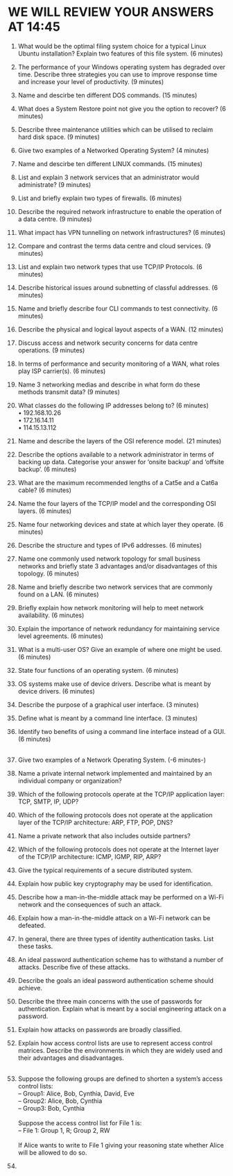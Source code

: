 WE WILL REVIEW YOUR ANSWERS AT 14:45
====================================
1. What would be the optimal filing system choice for a typical Linux Ubuntu installation? Explain two features of this file system. (6 minutes) 
2. The performance of your Windows operating system has degraded over time. Describe three strategies you can use to improve response time and increase your level of productivity. (9 minutes) 
3. Name and descirbe ten different DOS commands. (15 minutes) 
4. What does a System Restore point not give you the option to recover? (6 minutes) 
5. Describe three maintenance utilities which can be utilised to reclaim hard disk space. (9 minutes) 
6. Give two examples of a Networked Operating System? (4 minutes)
7. Name and descirbe ten different LINUX commands. (15 minutes) 
8. List and explain 3 network services that an administrator would administrate? (9 minutes) 
9. List and briefly explain two types of firewalls. (6 minutes)
10. Describe the required network infrastructure to enable the operation of a data centre. (9 minutes)
11. What impact has VPN tunnelling on network infrastructures? (6 minutes)
12. Compare and contrast the terms data centre and cloud services. (9 minutes) 
  
13. List and explain two network types that use TCP/IP Protocols. (6 minutes)
14. Describe historical issues around subnetting of classful addresses. (6 minutes) 
15. Name and briefly describe four CLI commands to test connectivity. (6 minutes) 
16. Describe the physical and logical layout aspects of a WAN. (12 minutes) 
17. Discuss access and network security concerns for data centre operations. (9 minutes) 
18. In terms of performance and security monitoring of a WAN, what roles play ISP carrier(s). (6 minutes)
19. Name 3 networking medias and describe in what form do these methods transmit data? (9 minutes)
20. What classes do the following IP addresses belong to? (6 minutes)      
     •	192.168.10.26   
     •	172.16.14.11   
     •	114.15.13.112  
21. Name and describe the layers of the OSI reference model. (21 minutes) 
22. Describe the options available to a network administrator in terms of backing up data. Categorise your answer for ‘onsite backup’ and ‘offsite backup’. (6 minutes)
23. What are the maximum recommended lengths of a Cat5e and a Cat6a cable? (6 minutes) 

   
   
24. Name the four layers of the TCP/IP model and the corresponding OSI layers. (6 minutes) 
25. Name four networking devices and state at which layer they operate. (6 minutes)  
26. Describe the structure and types of IPv6 addresses. (6 minutes) 
27. Name one commonly used network topology for small business networks and briefly state 3 advantages and/or disadvantages of this topology. (6 minutes)  
28. Name and briefly describe two network services that are commonly found on a LAN. (6 minutes)   

29. Briefly explain how network monitoring will help to meet network availability. (6 minutes)  
30. Explain the importance of network redundancy for maintaining service level agreements. (6 minutes)  
31. What is a multi-user OS? Give an example of where one might be used. (6 minutes)
32. State four functions of an operating system. (6 minutes)
33. OS systems make use of device drivers. Describe what is meant by device drivers. (6 minutes)
34. Describe the purpose of a graphical user interface. (3 minutes)
35. Define what is meant by a command line interface. (3 minutes)
36. Identify two benefits of using a command line interface instead of a GUI. (6 minutes)
&nbsp;  
&nbsp;  
37. Give two examples of a Network Operating System. (-6 minutes-)  
38. Name a private internal network implemented and maintained by an individual company or organization?
39. Which of the following protocols operate at the TCP/IP application layer: TCP, SMTP, IP, UDP?  
40. Which of the following protocols does not operate at the application layer of the TCP/IP architecture: ARP, FTP, POP, DNS?  
41. Name a private network that also includes outside partners?  
42. Which of the following protocols does not operate at the Internet layer of the TCP/IP architecture: ICMP, IGMP, RIP, ARP?  
43. Give the typical requirements of a secure distributed system.  
44. Explain how public key cryptography may be used for identification.  
45. Describe how a man-in-the-middle attack may be performed on a Wi-Fi network and the consequences of such an attack.  
46. Explain how a man-in-the-middle attack on a Wi-Fi network can be defeated.  
47. In general, there are three types of identity authentication tasks. List these tasks.   
48. An ideal password authentication scheme has to withstand a number of attacks. Describe five of these attacks.  
49. Describe the goals an ideal password authentication scheme should achieve.    
50. Describe the three main concerns with the use of passwords for authentication. Explain what is meant by a social engineering attack on a password.  
51. Explain how attacks on passwords are broadly classified.   
52. Explain how access control lists are use to represent access control matrices. Describe the environments in which they are widely used and their advantages and disadvantages.   
&nbsp;   
53. Suppose the following groups are defined to shorten a system’s access control lists:  
– Group1: Alice, Bob, Cynthia, David, Eve  
– Group2: Alice, Bob, Cynthia  
– Group3: Bob, Cynthia  
&nbsp;   
Suppose the access control list for File 1 is:  
– File 1: Group 1, R; Group 2, RW   
&nbsp;   
If Alice wants to write to File 1 giving your reasoning state whether Alice will be allowed to do so.
&nbsp;   
54. 







